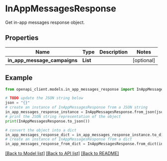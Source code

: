 # InAppMessagesResponse

Get in-app messages response object.

## Properties

Name | Type | Description | Notes
------------ | ------------- | ------------- | -------------
**in_app_message_campaigns** | **List** |  | [optional] 

## Example

```python
from openapi_client.models.in_app_messages_response import InAppMessagesResponse

# TODO update the JSON string below
json = "{}"
# create an instance of InAppMessagesResponse from a JSON string
in_app_messages_response_instance = InAppMessagesResponse.from_json(json)
# print the JSON string representation of the object
print(InAppMessagesResponse.to_json())

# convert the object into a dict
in_app_messages_response_dict = in_app_messages_response_instance.to_dict()
# create an instance of InAppMessagesResponse from a dict
in_app_messages_response_from_dict = InAppMessagesResponse.from_dict(in_app_messages_response_dict)
```
[[Back to Model list]](../README.md#documentation-for-models) [[Back to API list]](../README.md#documentation-for-api-endpoints) [[Back to README]](../README.md)



